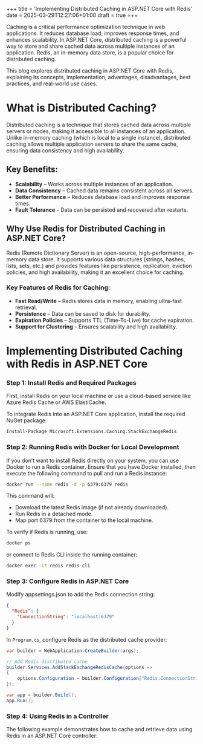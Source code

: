 +++
title = 'Implementing Distributed Caching in ASP.NET Core with Redis'
date = 2025-03-29T12:27:06+01:00
draft = true
+++

Caching is a critical performance optimization technique in web applications. It reduces database load, improves response times, and enhances scalability. In ASP.NET Core, distributed caching is a powerful way to store and share cached data across multiple instances of an application. Redis, an in-memory data store, is a popular choice for distributed caching.

This blog explores distributed caching in ASP.NET Core with Redis, explaining its concepts, implementation, advantages, disadvantages, best practices, and real-world use cases.

# What is Distributed Caching?

Distributed caching is a technique that stores cached data across multiple servers or nodes, making it accessible to all instances of an application. Unlike in-memory caching (which is local to a single instance), distributed caching allows multiple application servers to share the same cache, ensuring data consistency and high availability.

## Key Benefits:

- **Scalability** – Works across multiple instances of an application.
- **Data Consistency** – Cached data remains consistent across all servers.
- **Better Performance** – Reduces database load and improves response times.
- **Fault Tolerance** – Data can be persisted and recovered after restarts.

## Why Use Redis for Distributed Caching in ASP.NET Core?

Redis (Remote Dictionary Server) is an open-source, high-performance, in-memory data store. It supports various data structures (strings, hashes, lists, sets, etc.) and provides features like persistence, replication, eviction policies, and high availability, making it an excellent choice for caching.

### Key Features of Redis for Caching:

- **Fast Read/Write** – Redis stores data in memory, enabling ultra-fast retrieval.
- **Persistence** – Data can be saved to disk for durability.
- **Expiration Policies** – Supports TTL (Time-To-Live) for cache expiration.
- **Support for Clustering** – Ensures scalability and high availability.

# Implementing Distributed Caching with Redis in ASP.NET Core

### Step 1: Install Redis and Required Packages

First, install Redis on your local machine or use a cloud-based service like Azure Redis Cache or AWS ElastiCache.

To integrate Redis into an ASP.NET Core application, install the required NuGet package:

```bash
Install-Package Microsoft.Extensions.Caching.StackExchangeRedis
```

### Step 2: Running Redis with Docker for Local Development

If you don’t want to install Redis directly on your system, you can use Docker to run a Redis container. Ensure that you have Docker installed, then execute the following command to pull and run a Redis instance:

```bash
docker run --name redis -d -p 6379:6379 redis
```

This command will:

- Download the latest Redis image (if not already downloaded).
- Run Redis in a detached mode.
- Map port 6379 from the container to the local machine.

To verify if Redis is running, use:

```bash
docker ps
```

or connect to Redis CLI inside the running container:

```bash
docker exec -it redis redis-cli
```

### Step 3: Configure Redis in ASP.NET Core

Modify appsettings.json to add the Redis connection string:

```json
{
  "Redis": {
    "ConnectionString": "localhost:6379"
  }
}
```

In `Program.cs`, configure Redis as the distributed cache provider:

```csharp
var builder = WebApplication.CreateBuilder(args);

// Add Redis distributed cache
builder.Services.AddStackExchangeRedisCache(options =>
{
    options.Configuration = builder.Configuration["Redis:ConnectionString"];
});

var app = builder.Build();
app.Run();

```

### Step 4: Using Redis in a Controller

The following example demonstrates how to cache and retrieve data using Redis in an ASP.NET Core controller:
